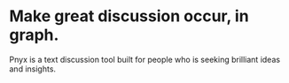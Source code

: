 # Make great discussion occur, in graph.
Pnyx is a text discussion tool built for people who is seeking brilliant ideas and insights.
